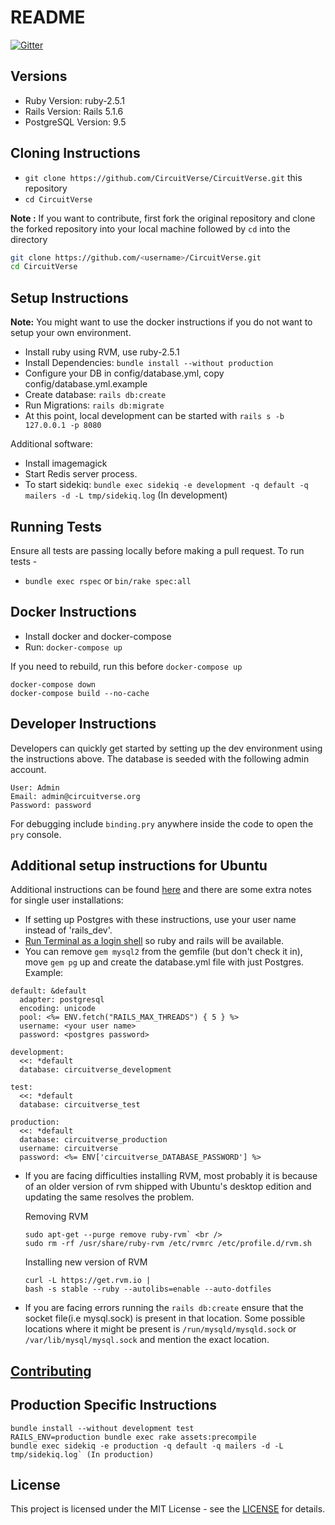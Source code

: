 # README

[![Gitter](https://badges.gitter.im/CircuitVerse/community.svg)](https://gitter.im/CircuitVerse/community?utm_source=badge&utm_medium=badge&utm_campaign=pr-badge)

## Versions

- Ruby Version: ruby-2.5.1
- Rails Version: Rails 5.1.6
- PostgreSQL Version: 9.5

## Cloning Instructions

- `git clone https://github.com/CircuitVerse/CircuitVerse.git` this repository
- `cd CircuitVerse`

**Note :** If you want to contribute, first fork the original repository and clone the forked repository into your local machine followed by ```cd``` into the directory

```sh
git clone https://github.com/<username>/CircuitVerse.git
cd CircuitVerse
```

## Setup Instructions

**Note:** You might want to use the docker instructions if you do not want to setup your own environment.

* Install ruby using RVM, use ruby-2.5.1
* Install Dependencies: `bundle install --without production`
* Configure your DB in config/database.yml, copy config/database.yml.example
* Create database: `rails db:create`
* Run Migrations: `rails db:migrate`
* At this point, local development can be started with ```rails s -b 127.0.0.1 -p 8080```

Additional software:
* Install imagemagick
* Start Redis server process.
* To start sidekiq: `bundle exec sidekiq -e development -q default -q mailers -d -L tmp/sidekiq.log` (In development)

## Running Tests

Ensure all tests are passing locally before making a pull request. To run tests -
* `bundle exec rspec` or `bin/rake spec:all`

## Docker Instructions

* Install docker and docker-compose
* Run: `docker-compose up`

If you need to rebuild, run this before `docker-compose up`
```
docker-compose down
docker-compose build --no-cache
```

## Developer Instructions
Developers can quickly get started by setting up the dev environment using the instructions above. The database is seeded with the following admin account.
```
User: Admin
Email: admin@circuitverse.org
Password: password
```

For debugging include `binding.pry` anywhere inside the code to open the `pry` console.

## Additional setup instructions for Ubuntu
Additional instructions can be found [here](https://www.howtoforge.com/tutorial/ubuntu-ruby-on-rails/) and there are some extra notes for single user installations:
- If setting up Postgres with these instructions, use your user name instead of 'rails_dev'.
- [Run Terminal as a login shell](https://rvm.io/integration/gnome-terminal/) so ruby and rails will be available.
- You can remove `gem mysql2` from the gemfile (but don't check it in), move `gem pg` up and create the database.yml file with just Postgres. Example:
```
default: &default
  adapter: postgresql
  encoding: unicode
  pool: <%= ENV.fetch("RAILS_MAX_THREADS") { 5 } %>
  username: <your user name>
  password: <postgres password>

development:
  <<: *default
  database: circuitverse_development

test:
  <<: *default
  database: circuitverse_test

production:
  <<: *default
  database: circuitverse_production
  username: circuitverse
  password: <%= ENV['circuitverse_DATABASE_PASSWORD'] %>
```

- If you are facing difficulties installing RVM, most probably it is because of an older version of rvm shipped with Ubuntu's desktop edition and updating the same resolves the problem.

  Removing RVM
  ```
  sudo apt-get --purge remove ruby-rvm` <br />
  sudo rm -rf /usr/share/ruby-rvm /etc/rvmrc /etc/profile.d/rvm.sh
  ```
  Installing new version of RVM
  ```
  curl -L https://get.rvm.io |
  bash -s stable --ruby --autolibs=enable --auto-dotfiles
  ```
- If you are facing errors running the `rails db:create` ensure that the socket file(i.e mysql.sock) is present in that location.   Some possible locations where it might be present is `/run/mysqld/mysqld.sock`  or `/var/lib/mysql/mysql.sock` and mention the exact location.

## [Contributing](CONTRIBUTING.md)


## Production Specific Instructions

```
bundle install --without development test
RAILS_ENV=production bundle exec rake assets:precompile
bundle exec sidekiq -e production -q default -q mailers -d -L tmp/sidekiq.log` (In production)
```

## License

This project is licensed under the MIT License - see the [LICENSE](LICENSE) for details.
